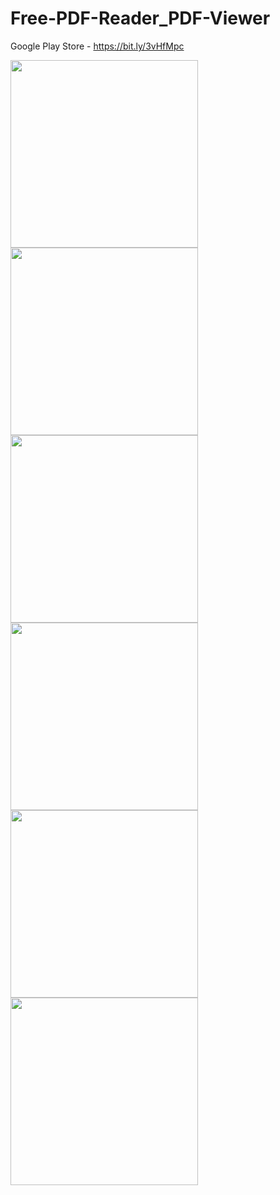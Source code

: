 # Free-PDF-Reader_PDF-Viewer

Google Play Store - https://bit.ly/3vHfMpc


<img src="https://user-images.githubusercontent.com/67259533/183033105-97e69141-c7df-4452-865c-329ce073fed5.png" width="300"/><img src="https://user-images.githubusercontent.com/67259533/183033122-d6a9d837-2666-4197-8924-926632f8acad.png" width="300"/><img src="https://user-images.githubusercontent.com/67259533/183033128-21b38389-f3c1-4e69-a9d3-09ad73d11c31.png" width="300"/><img src="https://user-images.githubusercontent.com/67259533/183033131-24fb5d02-109b-4fab-9d11-ded873ec1dbb.png" width="300"/><img src="https://user-images.githubusercontent.com/67259533/183033135-e7ad3b3e-c2aa-4ba9-b781-7c3908f7985d.png" width="300"/><img src="https://user-images.githubusercontent.com/67259533/183033138-e1119927-cf31-492f-a86f-ee1978c50893.png" width="300"/>
